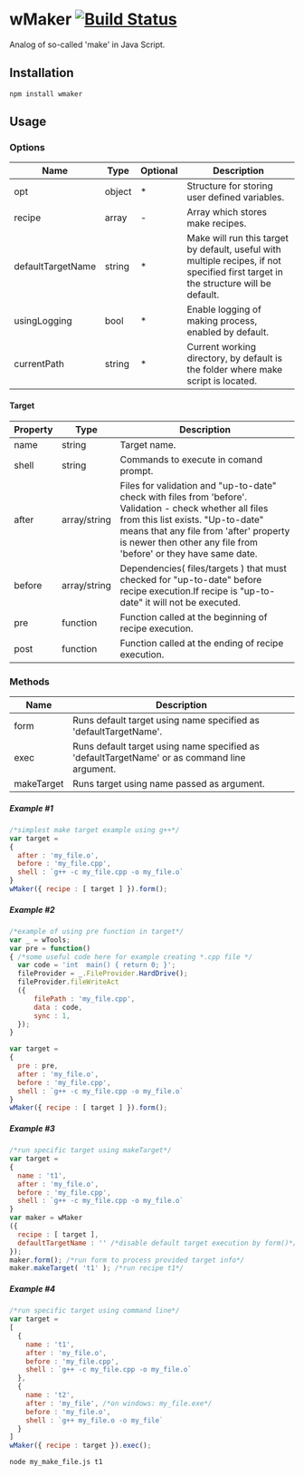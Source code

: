# wMaker [![Build Status](https://travis-ci.org/Wandalen/wMaker.svg?branch=master)](https://travis-ci.org/Wandalen/wMaker)

Analog of so-called 'make' in Java Script.

## Installation
```terminal
npm install wmaker
```

## Usage
### Options
|  Name 	|Type| Optional  	| Description  	|
|---	|---	|---  |---  |
|opt |object|*|Structure for storing user defined variables.
|recipe|array|-|Array which stores make recipes.
|defaultTargetName|string|*|Make will run this target by default, useful with multiple recipes, if not specified first target in the structure will be default.
|usingLogging|bool|*|Enable logging of making process, enabled by default.
|currentPath|string|*| Current working directory, by default is the folder where make script is located.

<!-- #### Opt Description will be here-->

#### Target
|  Property 	| Type  	| Description  	|
|---	|---	|---  |
|name |string|Target name.
|shell|string|Commands to execute in comand prompt.
|after|array/string|Files for validation and "up-to-date" check with files from 'before'. Validation - check whether all files from this list exists. "Up-to-date" means that any file from 'after' property is newer then other any file from 'before' or they have same date.
|before|array/string|Dependencies( files/targets ) that must checked for "up-to-date" before recipe execution.If recipe is "up-to-date" it will not be executed.
|pre|function|Function called at the beginning of recipe execution.
|post|function|Function called at the ending of recipe execution.

### Methods
|  Name 	| Description  	|
|---	|---	|
|form|Runs default target using name specified as 'defaultTargetName'.
|exec|Runs default target using name specified as 'defaultTargetName' or as command line argument.
|makeTarget|Runs target using name passed as argument.

##### Example #1
```javascript
/*simplest make target example using g++*/
var target =
{
  after : 'my_file.o',
  before : 'my_file.cpp',
  shell : `g++ -c my_file.cpp -o my_file.o`
}
wMaker({ recipe : [ target ] }).form();
```
##### Example #2
```javascript
/*example of using pre function in target*/
var _ = wTools;
var pre = function()
{ /*some useful code here for example creating *.cpp file */
  var code = 'int  main() { return 0; }';
  fileProvider = _.FileProvider.HardDrive();
  fileProvider.fileWriteAct
  ({
      filePath : 'my_file.cpp',
      data : code,
      sync : 1,
  });
}

var target =
{
  pre : pre,
  after : 'my_file.o',
  before : 'my_file.cpp',
  shell : `g++ -c my_file.cpp -o my_file.o`
}
wMaker({ recipe : [ target ] }).form();
```
##### Example #3
```javascript
/*run specific target using makeTarget*/
var target =
{
  name : 't1',
  after : 'my_file.o',
  before : 'my_file.cpp',
  shell : `g++ -c my_file.cpp -o my_file.o`
}
var maker = wMaker
({
  recipe : [ target ],
  defaultTargetName : '' /*disable default target execution by form()*/
});
maker.form(); /*run form to process provided target info*/
maker.makeTarget( 't1' ); /*run recipe t1*/
```
##### Example #4
```javascript
/*run specific target using command line*/
var target =
[
  {
    name : 't1',
    after : 'my_file.o',
    before : 'my_file.cpp',
    shell : `g++ -c my_file.cpp -o my_file.o`
  },
  {
    name : 't2',
    after : 'my_file', /*on windows: my_file.exe*/
    before : 'my_file.o',
    shell : `g++ my_file.o -o my_file`
  }
]
wMaker({ recipe : target }).exec();
```
```terminal
node my_make_file.js t1
```






















